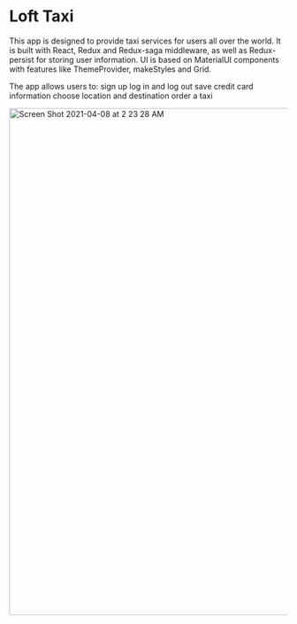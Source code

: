 # Loft Taxi

This app is designed to provide taxi services for users all over the world. It is built with React, Redux and Redux-saga middleware, as well as Redux-persist for storing user information.
UI is based on MaterialUI components with features like ThemeProvider, makeStyles and Grid.

The app allows users to:
sign up
log in and log out
save credit card information
choose location and destination
order a taxi

<img width="915" alt="Screen Shot 2021-04-08 at 2 23 28 AM" src="https://user-images.githubusercontent.com/44043623/114002402-b0064900-9811-11eb-8fe6-0c8fb8b77ad3.png">

